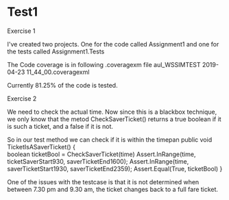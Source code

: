 # Test1

Exercise 1

I've created two projects. One for the code called Assignment1 and one for the tests called Assignment1.Tests

The Code coverage is in following .coveragexm file aul_WSSIMTEST 2019-04-23 11_44_00.coveragexml

Currently 81.25% of the code is tested.

Exercise 2

We need to check the actual time. Now since this is a blackbox technique, we only know that the metod CheckSaverTicket() returns a true boolean if it is such a ticket, and a false if it is not.

So in our test method we can check if it is within the timepan
	public void TicketIsASaverTicket()
		{		
      		boolean ticketBool = CheckSaverTicket(time)
		Assert.InRange(time, ticketSaverStart930, saverTicketEnd1600);
      		Assert.InRange(time, saverTicketStart1930, saverTicketEnd2359);
      		Assert.Equal(True, ticketBool)
		}
    
One of the issues with the testcase is that it is not determined when between 7.30 pm and 9.30 am, the ticket changes back to a full fare ticket.
